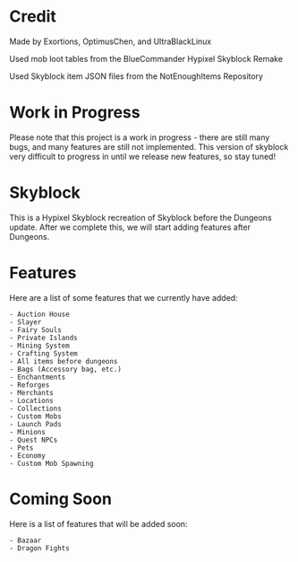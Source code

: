 # Credit
Made by Exortions, OptimusChen, and UltraBlackLinux

Used mob loot tables from the BlueCommander Hypixel Skyblock Remake

Used Skyblock item JSON files from the NotEnoughItems Repository

# Work in Progress

Please note that this project is a work in progress - there are still many bugs, and many features are still not
implemented. This version of skyblock very difficult to progress in until we release new features, so stay tuned!

# Skyblock

This is a Hypixel Skyblock recreation of Skyblock before the Dungeons update. After we complete this, we will start
adding features after Dungeons.

# Features

Here are a list of some features that we currently have added:

    - Auction House
    - Slayer
    - Fairy Souls
    - Private Islands
    - Mining System
    - Crafting System
    - All items before dungeons
    - Bags (Accessory bag, etc.)
    - Enchantments
    - Reforges
    - Merchants
    - Locations
    - Collections
    - Custom Mobs
    - Launch Pads
    - Minions
    - Quest NPCs
    - Pets
    - Economy
    - Custom Mob Spawning

# Coming Soon

Here is a list of features that will be added soon:

    - Bazaar
    - Dragon Fights
